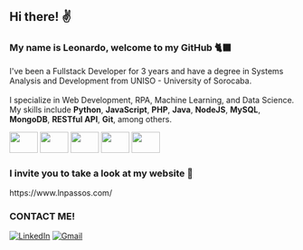 ## Hi there! ✌️
### My name is Leonardo, welcome to my GitHub 🐈‍⬛
 I've been a Fullstack Developer for 3 years and have a degree in Systems Analysis and Development from UNISO - University of Sorocaba.
 <br><br>
 I specialize in Web Development, RPA, Machine Learning, and Data Science. My skills include <b>Python</b>, <b>JavaScript</b>, <b>PHP</b>, <b>Java</b>, <b>NodeJS</b>, <b>MySQL</b>, <b>MongoDB</b>, <b>RESTful API</b>, <b>Git</b>, among others.

<div>
  <img height="37" width="50" src="https://cdn.jsdelivr.net/gh/devicons/devicon/icons/python/python-original.svg" />
  <img height="37" width="50" src="https://cdn.jsdelivr.net/gh/devicons/devicon/icons/javascript/javascript-original.svg" />
  <img height="37" width="50" src="https://cdn.jsdelivr.net/gh/devicons/devicon/icons/php/php-original.svg" />
  <img height="37" width="50" src="https://cdn.jsdelivr.net/gh/devicons/devicon/icons/html5/html5-original.svg" />
  <img height="37" width="50" src="https://cdn.jsdelivr.net/gh/devicons/devicon/icons/css3/css3-original.svg" />
</div>

### I invite you to take a look at my website 🚀
<p>https://www.lnpassos.com/</p>

### CONTACT ME!
  
[![LinkedIn](https://img.shields.io/badge/LinkedIn-0077B5?style=for-the-badge&logo=linkedin&logoColor=white)](https://www.linkedin.com/in/leonardo-passos-aa755b209/)
[![Gmail](https://img.shields.io/badge/Gmail-D14836?style=for-the-badge&logo=gmail&logoColor=white)](mailto:leo.nardo.360@hotmail.com)
<br>


